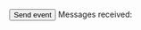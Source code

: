 <html>
<head>
  <script>
    let channelId = undefined;
    function sendMessage(message) {
      window.parent.postMessage({...message, channelId}, '*');
    }

    try {
      const received = [];
      if (window.parent) {
        window.addEventListener('message', (event) => {
          received.push(JSON.stringify(event.data));
          document.getElementById('content').innerText = received.join('\n');

          switch(event.data.action) {
            case 'PARENT_LOAD':
              sendMessage({action: 'LOAD', version: '1.0'});
            break;
            case 'EXPECT_RESPONSE':
              setTimeout(() => {
                sendMessage({action: 'DOESNT MATTER', version: '1.0', id: event.data.id});
              }, 600);
              break;
            case 'HANDSHAKE_PARENT':
              channelId = event.data.channelId;
              sendMessage({action: 'HANDSHAKE_CHILD', version: '1.0', id: event.data.id});
              break;
          }
        });
      }
    } catch(e) {
      console.error('Cant access parent window');
    }
  </script>
</head>

<body>
<div>
  <button onclick="sendMessage({action: 'BUTTON_EVENT', version: '1.0', data: 'random data'})">Send event</button>
  <span>Messages received:</span>
  <pre id='content'></pre>
</div>
</body>
</html>
